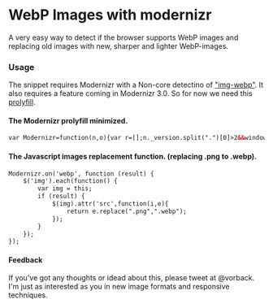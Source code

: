 WebP Images with modernizr
==========================

A very easy way to detect if the browser supports WebP images and replacing old images with new, sharper and lighter WebP-images.


### Usage

The snippet requires Modernizr with a Non-core detectino of ["img-webp"](http://modernizr.com/download/#-img_webp).
It also requires a feature coming in Modernizr 3.0.
So for now we need this [prolyfill](https://github.com/stucox/modernizr-on).


#### The Modernizr prolyfill minimized.
```html
var Modernizr=function(n,o){var r=[];n._version.split(".")[0]>2&&window.console&&console.warn("Modernizr.on prolly isn't needed from v3 onwards!");var e=function(){for(var i,t=r.length;t--;)i=r[t][0],n[i]!==o&&(r[t][1](n[i]),r.splice(t,1));r.length&&setTimeout(e,100)};return n.on=function(n,o){r.push([n,o]),setTimeout(e,0)},n}(Modernizr);
```


#### The Javascript images replacement function. (replacing .png to .webp).
```html
Modernizr.on('webp', function (result) {
	$('img').each(function() {
		var img = this;
		if (result) {
			$(img).attr('src',function(i,e){
				return e.replace(".png",".webp");
			});
		}
	});
});
```




#### Feedback
If you've got any thoughts or idead about this, please  tweet at @vorback. I'm just as interested as you in new image formats and responsive techniques.